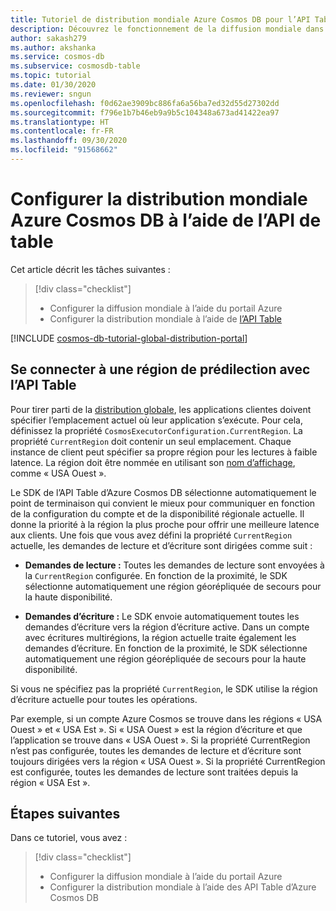 ```yaml
---
title: Tutoriel de distribution mondiale Azure Cosmos DB pour l’API Table
description: Découvrez le fonctionnement de la diffusion mondiale dans les comptes d’API Table Azure Cosmos DB et la façon de configurer la liste préférée des régions
author: sakash279
ms.author: akshanka
ms.service: cosmos-db
ms.subservice: cosmosdb-table
ms.topic: tutorial
ms.date: 01/30/2020
ms.reviewer: sngun
ms.openlocfilehash: f0d62ae3909bc886fa6a56ba7ed32d55d27302dd
ms.sourcegitcommit: f796e1b7b46eb9a9b5c104348a673ad41422ea97
ms.translationtype: HT
ms.contentlocale: fr-FR
ms.lasthandoff: 09/30/2020
ms.locfileid: "91568662"
---
```

# <a name="set-up-azure-cosmos-db-global-distribution-using-the-table-api"></a>Configurer la distribution mondiale Azure Cosmos DB à l’aide de l’API de table

Cet article décrit les tâches suivantes : 

> [!div class="checklist"]
> * Configurer la diffusion mondiale à l’aide du portail Azure
> * Configurer la distribution mondiale à l’aide de [l’API Table](table-introduction.md)

[!INCLUDE [cosmos-db-tutorial-global-distribution-portal](../../includes/cosmos-db-tutorial-global-distribution-portal.md)]


## <a name="connecting-to-a-preferred-region-using-the-table-api"></a>Se connecter à une région de prédilection avec l’API Table

Pour tirer parti de la [distribution globale](distribute-data-globally.md), les applications clientes doivent spécifier l’emplacement actuel où leur application s’exécute. Pour cela, définissez la propriété `CosmosExecutorConfiguration.CurrentRegion`. La propriété `CurrentRegion` doit contenir un seul emplacement. Chaque instance de client peut spécifier sa propre région pour les lectures à faible latence. La région doit être nommée en utilisant son [nom d’affichage](https://msdn.microsoft.com/library/azure/gg441293.aspx), comme « USA Ouest ». 

Le SDK de l’API Table d’Azure Cosmos DB sélectionne automatiquement le point de terminaison qui convient le mieux pour communiquer en fonction de la configuration du compte et de la disponibilité régionale actuelle. Il donne la priorité à la région la plus proche pour offrir une meilleure latence aux clients. Une fois que vous avez défini la propriété `CurrentRegion` actuelle, les demandes de lecture et d’écriture sont dirigées comme suit :

* **Demandes de lecture :** Toutes les demandes de lecture sont envoyées à la `CurrentRegion` configurée. En fonction de la proximité, le SDK sélectionne automatiquement une région géorépliquée de secours pour la haute disponibilité.

* **Demandes d’écriture :** Le SDK envoie automatiquement toutes les demandes d’écriture vers la région d’écriture active. Dans un compte avec écritures multirégions, la région actuelle traite également les demandes d’écriture. En fonction de la proximité, le SDK sélectionne automatiquement une région géorépliquée de secours pour la haute disponibilité.

Si vous ne spécifiez pas la propriété `CurrentRegion`, le SDK utilise la région d’écriture actuelle pour toutes les opérations.

Par exemple, si un compte Azure Cosmos se trouve dans les régions « USA Ouest » et « USA Est ». Si « USA Ouest » est la région d’écriture et que l’application se trouve dans « USA Ouest ». Si la propriété CurrentRegion n’est pas configurée, toutes les demandes de lecture et d’écriture sont toujours dirigées vers la région « USA Ouest ». Si la propriété CurrentRegion est configurée, toutes les demandes de lecture sont traitées depuis la région « USA Est ».

## <a name="next-steps"></a>Étapes suivantes

Dans ce tutoriel, vous avez :

> [!div class="checklist"]
> * Configurer la diffusion mondiale à l’aide du portail Azure
> * Configurer la distribution mondiale à l’aide des API Table d’Azure Cosmos DB

